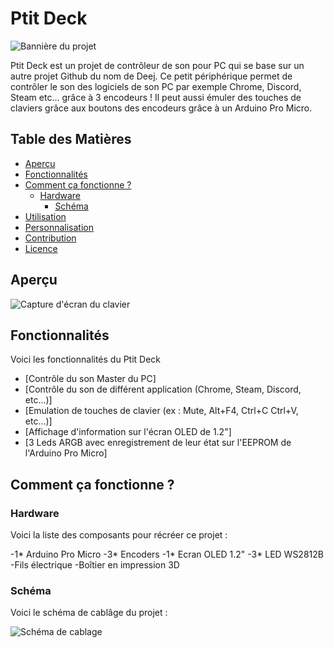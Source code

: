# Ptit Deck

![Bannière du projet](https://github.com/Rogue0neS/Ptit_Deej/blob/main/Image/IMG_20241115_113932-ezgif.com-webp-to-png-converter.png)

Ptit Deck est un projet de contrôleur de son pour PC qui se base sur un autre projet Github du nom de Deej. Ce petit périphérique permet de contrôler le son des logiciels de son PC par exemple Chrome, Discord, Steam etc... grâce à 3 encodeurs ! Il peut aussi émuler des touches de claviers grâce aux boutons des encodeurs grâce à un Arduino Pro Micro.

## Table des Matières
- [Aperçu](#aperçu)
- [Fonctionnalités](#fonctionnalités)
- [Comment ça fonctionne ? ](#how-it-works)
  - [Hardware](#hardware)
    - [Schéma](#schéma)
- [Utilisation](#utilisation)
- [Personnalisation](#personnalisation)
- [Contribution](#contribution)
- [Licence](#licence)

## Aperçu

![Capture d'écran du clavier](https://github.com/Rogue0neS/Ptit_Deej/blob/main/Image/IMG20241113205654-ezgif.com-webp-to-png-converter.png)


## Fonctionnalités

Voici les fonctionnalités du Ptit Deck

- [Contrôle du son Master du PC] 
- [Contrôle du son de différent application (Chrome, Steam, Discord, etc...)]
- [Emulation de touches de clavier (ex : Mute, Alt+F4, Ctrl+C Ctrl+V, etc...)]
- [Affichage d'information sur l'écran OLED de 1.2"]
- [3 Leds ARGB avec enregistrement de leur état sur l'EEPROM de l'Arduino Pro Micro]

## Comment ça fonctionne ?

### Hardware

Voici la liste des composants pour récréer ce projet :

-1* Arduino Pro Micro
-3* Encoders
-1* Ecran OLED 1.2"
-3* LED WS2812B
-Fils électrique
-Boîtier en impression 3D

### Schéma

Voici le schéma de cablâge du projet :

![Schéma de cablage](https://github.com/Rogue0neS/Ptit_Deej/blob/main/Image/Sch%C3%A9ma_Ptit_Deck.drawio.png)
